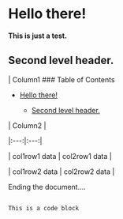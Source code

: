 # Hello there!  
**This is just a test.**  
  
## Second level header.  
  
| Column1 ### Table of Contents  
  * [Hello there!](#hello-there)
    * [Second level header.](#second-level-header)
  
| Column2 |  
|:---:|:---:|  
| col1row1 data | col2row1 data |  
| col1row2 data | col2row2 data |  
  
Ending the document....  
```None
This is a code block
```  
